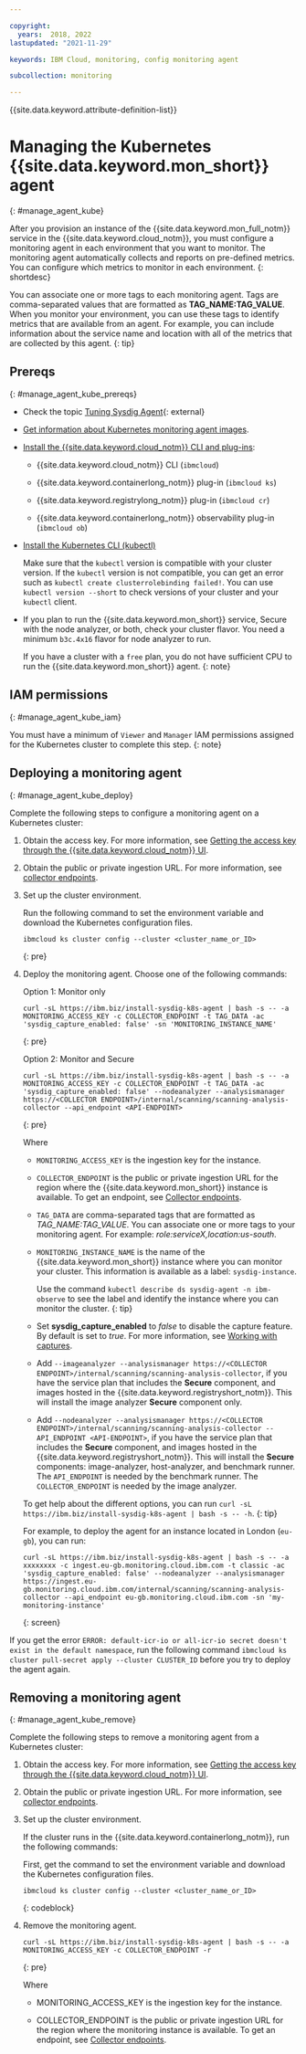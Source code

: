 ```yaml
---

copyright:
  years:  2018, 2022
lastupdated: "2021-11-29"

keywords: IBM Cloud, monitoring, config monitoring agent

subcollection: monitoring

---
```


{{site.data.keyword.attribute-definition-list}}

# Managing the Kubernetes {{site.data.keyword.mon_short}} agent
{: #manage_agent_kube}

After you provision an instance of the {{site.data.keyword.mon_full_notm}} service in the {{site.data.keyword.cloud_notm}}, you must configure a monitoring agent in each environment that you want to monitor. The monitoring agent automatically collects and reports on pre-defined metrics. You can configure which metrics to monitor in each environment.
{: shortdesc}

You can associate one or more tags to each monitoring agent. Tags are comma-separated values that are formatted as **TAG_NAME:TAG_VALUE**. When you monitor your environment, you can use these tags to identify metrics that are available from an agent. For example, you can include information about the service name and location with all of the metrics that are collected by this agent.
{: tip}

## Prereqs
{: #manage_agent_kube_prereqs}

- Check the topic [Tuning Sysdig Agent](https://docs.sysdig.com/en/docs/installation/sysdig-agent/troubleshooting-agent-installation/tuning-sysdig-agent/){: external}

- [Get information about Kubernetes monitoring agent images](/docs/monitoring?topic=monitoring-monitoring_agent_image).

- [Install the {{site.data.keyword.cloud_notm}} CLI and plug-ins](/docs/containers?topic=containers-cs_cli_install#cs_cli_install_steps):

    * {{site.data.keyword.cloud_notm}} CLI (`ibmcloud`)
    
    * {{site.data.keyword.containerlong_notm}} plug-in (`ibmcloud ks`)
    
    * {{site.data.keyword.registrylong_notm}} plug-in (`ibmcloud cr`)
    
    * {{site.data.keyword.containerlong_notm}} observability plug-in (`ibmcloud ob`)

- [Install the Kubernetes CLI (kubectl)](/docs/containers?topic=containers-cs_cli_install#kubectl)

    Make sure that the `kubectl` version is compatible with your cluster version. If the `kubectl` version is not compatible, you can get an error such as `kubectl create clusterrolebinding failed!`. You can use `kubectl version --short` to check versions of your cluster and your `kubectl` client.

- If you plan to run the {{site.data.keyword.mon_short}} service, Secure with the node analyzer, or both, check your cluster flavor. You need a minimum `b3c.4x16` flavor for node analyzer to run.

    If you have a cluster with a `free` plan, you do not have sufficient CPU to run the {{site.data.keyword.mon_short}} agent.
    {: note}

## IAM permissions
{: #manage_agent_kube_iam}

You must have a minimum of `Viewer` and `Manager` IAM permissions assigned for the Kubernetes cluster to complete this step.
{: note}

## Deploying a monitoring agent
{: #manage_agent_kube_deploy}

Complete the following steps to configure a monitoring agent on a Kubernetes cluster:

1. Obtain the access key. For more information, see [Getting the access key through the {{site.data.keyword.cloud_notm}} UI](/docs/monitoring?topic=monitoring-access_key#access_key_ibm_cloud_ui).

2. Obtain the public or private ingestion URL. For more information, see [collector endpoints](/docs/monitoring?topic=monitoring-endpoints#endpoints_ingestion).

3. Set up the cluster environment. 

    Run the following command to set the environment variable and download the Kubernetes configuration files.

    ```text
    ibmcloud ks cluster config --cluster <cluster_name_or_ID>
    ```
    {: pre}

4. Deploy the monitoring agent. Choose one of the following commands:

    Option 1: Monitor only

    ```text
    curl -sL https://ibm.biz/install-sysdig-k8s-agent | bash -s -- -a MONITORING_ACCESS_KEY -c COLLECTOR_ENDPOINT -t TAG_DATA -ac 'sysdig_capture_enabled: false' -sn 'MONITORING_INSTANCE_NAME'
    ```
    {: pre}

    Option 2: Monitor and Secure

    ```text
    curl -sL https://ibm.biz/install-sysdig-k8s-agent | bash -s -- -a MONITORING_ACCESS_KEY -c COLLECTOR_ENDPOINT -t TAG_DATA -ac 'sysdig_capture_enabled: false' --nodeanalyzer --analysismanager https://<COLLECTOR ENDPOINT>/internal/scanning/scanning-analysis-collector --api_endpoint <API-ENDPOINT>
    ```
    {: pre}

    Where

    * `MONITORING_ACCESS_KEY` is the ingestion key for the instance.

    * `COLLECTOR_ENDPOINT` is the public or private ingestion URL for the region where the {{site.data.keyword.mon_short}} instance is available. To get an endpoint, see [Collector endpoints](/docs/monitoring?topic=monitoring-endpoints#endpoints_ingestion).

    * `TAG_DATA` are comma-separated tags that are formatted as *TAG_NAME:TAG_VALUE*. You can associate one or more tags to your monitoring agent. For example: *role:serviceX,location:us-south*. 

    * `MONITORING_INSTANCE_NAME` is the name of the {{site.data.keyword.mon_short}} instance where you can monitor your cluster. This information is available as a label: `sysdig-instance`. 

        Use the command `kubectl describe ds sysdig-agent -n ibm-observe` to see the label and identify the instance where you can monitor the cluster.
        {: tip}

    * Set **sysdig_capture_enabled** to *false* to disable the capture feature. By default is set to *true*. For more information, see [Working with captures](/docs/monitoring?topic=monitoring-captures#captures).

    * Add `--imageanalyzer --analysismanager https://<COLLECTOR ENDPOINT>/internal/scanning/scanning-analysis-collector`, if you have the service plan that includes the **Secure** component, and images hosted in the {{site.data.keyword.registryshort_notm}}.  This will install the image analyzer **Secure** component only.

    * Add `--nodeanalyzer --analysismanager https://<COLLECTOR ENDPOINT>/internal/scanning/scanning-analysis-collector --API_ENDPOINT <API-ENDPOINT>`, if you have the service plan that includes the **Secure** component, and images hosted in the {{site.data.keyword.registryshort_notm}}.  This will install the **Secure** components: image-analyzer, host-analyzer, and benchmark runner. The `API_ENDPOINT` is needed by the benchmark runner. The `COLLECTOR_ENDPOINT` is needed by the image analyzer.

    To get help about the different options, you can run `curl -sL https://ibm.biz/install-sysdig-k8s-agent | bash -s -- -h`.
    {: tip}

    For example, to deploy the agent for an instance located in London (`eu-gb`), you can run:

    ```text
    curl -sL https://ibm.biz/install-sysdig-k8s-agent | bash -s -- -a xxxxxxxx -c ingest.eu-gb.monitoring.cloud.ibm.com -t classic -ac 'sysdig_capture_enabled: false' --nodeanalyzer --analysismanager https://ingest.eu-gb.monitoring.cloud.ibm.com/internal/scanning/scanning-analysis-collector --api_endpoint eu-gb.monitoring.cloud.ibm.com -sn 'my-monitoring-instance'
    ```
    {: screen}

If you get the error `ERROR: default-icr-io or all-icr-io secret doesn't exist in the default namespace`, run the following command `ibmcloud ks cluster pull-secret apply --cluster CLUSTER_ID` before you try to deploy the agent again.




## Removing a monitoring agent
{: #manage_agent_kube_remove}

Complete the following steps to remove a monitoring agent from a Kubernetes cluster:

1. Obtain the access key. For more information, see [Getting the access key through the {{site.data.keyword.cloud_notm}} UI](/docs/monitoring?topic=monitoring-access_key#access_key_ibm_cloud_ui).

2. Obtain the public or private ingestion URL. For more information, see [collector endpoints](/docs/monitoring?topic=monitoring-endpoints#endpoints_ingestion).

3. Set up the cluster environment. 

    If the cluster runs in the {{site.data.keyword.containerlong_notm}}, run the following commands:

    First, get the command to set the environment variable and download the Kubernetes configuration files.

    ```text
    ibmcloud ks cluster config --cluster <cluster_name_or_ID>
    ```
    {: codeblock}

4. Remove the monitoring agent. 

    ```text
    curl -sL https://ibm.biz/install-sysdig-k8s-agent | bash -s -- -a MONITORING_ACCESS_KEY -c COLLECTOR_ENDPOINT -r
    ```
    {: pre}

    Where

    * MONITORING_ACCESS_KEY is the ingestion key for the instance.

    * COLLECTOR_ENDPOINT is the public or private ingestion URL for the region where the monitoring instance is available. To get an endpoint, see [Collector endpoints](/docs/monitoring?topic=monitoring-endpoints#endpoints_ingestion).









